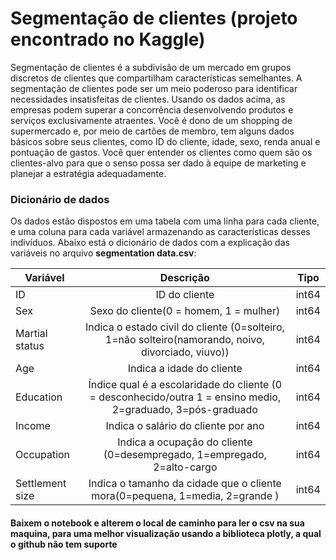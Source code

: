 # Segmentação de clientes (projeto encontrado no Kaggle)

Segmentação de clientes é a subdivisão de um mercado em grupos discretos de clientes que compartilham características semelhantes. A segmentação de clientes pode ser um meio poderoso para identificar necessidades insatisfeitas de clientes. Usando os dados acima, as empresas podem superar a concorrência desenvolvendo produtos e serviços exclusivamente atraentes.
Você é dono de um shopping de supermercado e, por meio de cartões de membro, tem alguns dados básicos sobre seus clientes, como ID do cliente, idade, sexo, renda anual e pontuação de gastos. Você quer entender os clientes como quem são os clientes-alvo para que o senso possa ser dado à equipe de marketing e planejar a estratégia adequadamente.

### Dicionário de dados

Os dados estão dispostos em uma tabela com uma linha para cada cliente, e uma coluna para cada variável armazenando as características desses indivíduos. Abaixo está o dicionário de dados com a explicação das variáveis no arquivo **segmentation data.csv**:

| Variável                | Descrição                                                                                                      | Tipo   |
| ----------------------- |:--------------------------------------------------------------------------------------------------------------:| -------|
| ID                      |  ID do cliente                                                                                                 | int64  |
| Sex                     |  Sexo do cliente(0 = homem, 1 = mulher)                                                                        | int64  |
| Martial status          |  Indica o estado civil do cliente (0=solteiro, 1=não solteiro(namorando, noivo, divorciado, viuvo))            | int64  |
| Age                     |  Indica a idade do cliente                                                                                     | int64  |
| Education               |  Índice qual é a escolaridade do cliente (0 = desconhecido/outra 1 = ensino medio, 2=graduado, 3=pós-graduado  | int64  |   
| Income                  |  Indica o salário do cliente por ano                                                                           | int64  |
| Occupation              |  Indica a ocupação do cliente (0=desempregado, 1=empregado, 2=alto-cargo                                       | int64  |
| Settlement size         |  Indica o tamanho da cidade que o cliente mora(0=pequena, 1=media, 2=grande )                                  | int64  |



#### Baixem o notebook e alterem o local de caminho para ler o csv na sua maquina, para uma melhor visualização usando a biblioteca plotly, a qual o github não tem suporte

